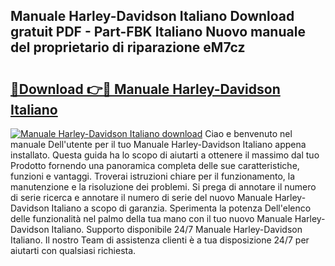 ## Manuale Harley-Davidson Italiano Download gratuit PDF - Part-FBK Italiano Nuovo manuale del proprietario di riparazione eM7cz

# <h2><a href="http://dfgyet.blite.top/?on=Manuale+Harley-Davidson+Italiano">🔗Download 👉🔴 Manuale Harley-Davidson Italiano</a></h2>

[![Manuale Harley-Davidson Italiano download](https://i.imgur.com/lujVjoI.png)](http://dfgyet.blite.top/?on=Manuale+Harley-Davidson+Italiano)
Ciao e benvenuto nel manuale Dell'utente per il tuo Manuale Harley-Davidson Italiano appena installato. Questa guida ha lo scopo di aiutarti a ottenere il massimo dal tuo Prodotto fornendo una panoramica completa delle sue caratteristiche, funzioni e vantaggi. Troverai istruzioni chiare per il funzionamento, la manutenzione e la risoluzione dei problemi. Si prega di annotare il numero di serie ricerca e annotare il numero di serie del nuovo Manuale Harley-Davidson Italiano a scopo di garanzia. Sperimenta la potenza Dell'elenco delle funzionalità nel palmo della tua mano con il tuo nuovo Manuale Harley-Davidson Italiano. Supporto disponibile 24/7 Manuale Harley-Davidson Italiano. Il nostro Team di assistenza clienti è a tua disposizione 24/7 per aiutarti con qualsiasi richiesta.
